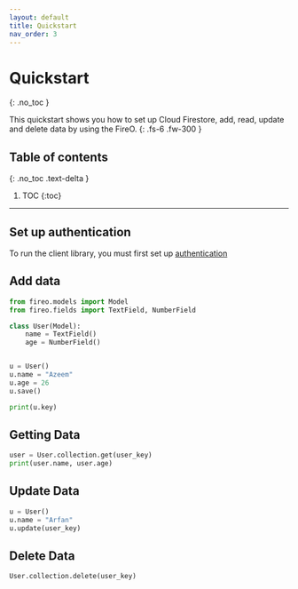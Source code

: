```yaml
---
layout: default
title: Quickstart
nav_order: 3
---
```


# Quickstart
{: .no_toc }

This quickstart shows you how to set up Cloud Firestore, add, read, update and delete data by using the FireO.
{: .fs-6 .fw-300 }

## Table of contents
{: .no_toc .text-delta }

1. TOC
{:toc}

---

## Set up authentication

To run the client library, you must first set up [authentication](/authentication)

## Add data

```python
from fireo.models import Model
from fireo.fields import TextField, NumberField

class User(Model):
    name = TextField()
    age = NumberField()


u = User()
u.name = "Azeem"
u.age = 26
u.save()

print(u.key)
```

## Getting Data

```python
user = User.collection.get(user_key)
print(user.name, user.age)
```

## Update Data

```python
u = User()
u.name = "Arfan"
u.update(user_key)
```

## Delete Data

```python
User.collection.delete(user_key)
```